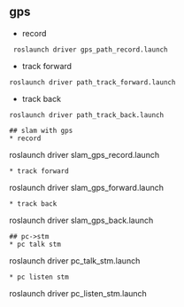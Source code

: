 ## gps
* record
```
 roslaunch driver gps_path_record.launch
```
* track forward
```
roslaunch driver path_track_forward.launch
```
* track back
```
roslaunch driver path_track_back.launch

## slam with gps
* record
```
roslaunch driver slam_gps_record.launch
```
* track forward
```
roslaunch driver slam_gps_forward.launch
```
* track back
```
roslaunch driver slam_gps_back.launch
```
## pc->stm
* pc talk stm
```
roslaunch driver pc_talk_stm.launch
```
* pc listen stm
```
roslaunch driver pc_listen_stm.launch
```
